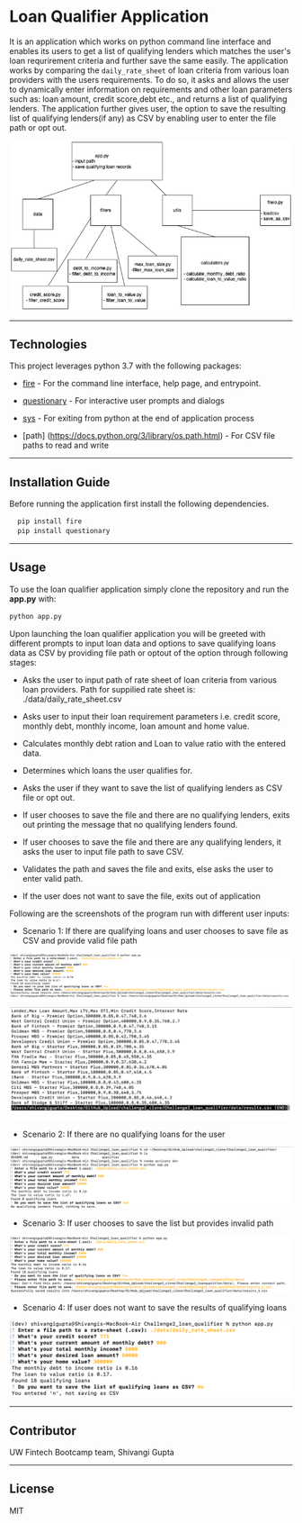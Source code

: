 # **Loan Qualifier Application**

It is an application which works on python command line interface and enables its users to get a list of qualifying lenders which matches the user's loan requrirement criteria and further save the same easily.
The application works by comparing the `daily_rate_sheet` of loan criteria from various loan providers with the users requirements. To do so, it asks and allows the user to dynamically enter information on requirements and other loan parameters such as: loan amount, credit score,debt etc., and returns a list of qualifying lenders.
The application further gives user, the option to save the resulting list of qualifying lenders(if any) as CSV by enabling user to enter the file path or opt out.

![App design](images/app_design.png)

---

## Technologies

This project leverages python 3.7 with the following packages:

* [fire](https://github.com/google/python-fire) - For the command line interface, help page, and entrypoint.

* [questionary](https://github.com/tmbo/questionary) - For interactive user prompts and dialogs

* [sys](https://docs.python.org/3/library/sys.html) - For exiting from python at the end of application process

* [path] (https://docs.python.org/3/library/os.path.html) - For CSV file paths to read and write

---

## Installation Guide

Before running the application first install the following dependencies.

```python
  pip install fire
  pip install questionary
  ```

---

  ## Usage

To use the loan qualifier application simply clone the repository and run the **app.py** with:

```python
python app.py
```
Upon launching the loan qualifier application you will be greeted with different prompts to input loan data and options to save
qualifying loans data as CSV by providing file path or optout of the option through following stages:

* Asks the user to input path of rate sheet of loan criteria from various loan providers.
  Path for suppilied rate sheet is: ./data/daily_rate_sheet.csv
* Asks user to input their loan requirement parameters i.e. credit score, monthly debt, monthly income, loan amount and home value.
* Calculates monthly debt ration and Loan to value ratio with the entered data.

* Determines which loans the user qualifies for.
* Asks the user if they want to save the list of qualifying lenders as CSV file or opt out.

* If user chooses to save the file and there are no qualifying lenders, exits out printing the message that no qualifying lenders 
  found.
* If user chooses to save the file and there are any qualifying lenders, it asks the user to input file path to save CSV.
* Validates the path and saves the file and exits, else asks the user to enter valid path.

* If the user does not want to save the file, exits out of application


Following are the screenshots of the program run with different user inputs:

* Scenario 1: If there are qualifying loans and user chooses to save file as CSV and provide valid file path

![when user chooses to save list of qualifying loans as CSV and provides valid path](images/successfully_saved_csv.png)

![list of qualifying loans](images/qualifying_loans.png)

* Scenario 2: If there are no qualifying loans for the user

![when there are no qualifying loans](images/no_qualifying_loans.png)

* Scenario 3: If user chooses to save the list but provides invalid path

![when user provides invalid file path](images/invalid_file_path.png)

* Scenario 4: If user does not want to save the results of qualifying loans

![when user opts out of saving the list of qualifying loans as CSV](images/user_optout.png)


---

## Contributor

UW Fintech Bootcamp team,
Shivangi Gupta

---

## License

MIT



